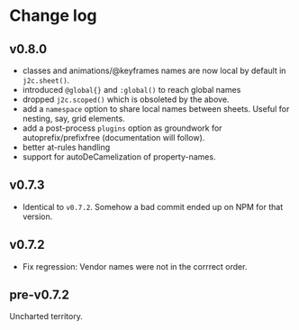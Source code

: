 # Change log

## v0.8.0

- classes and animations/@keyframes names are now local by default in `j2c.sheet()`.
- introduced `@global{}` and `:global()` to reach global names
- dropped `j2c.scoped()` which is obsoleted by the above.
- add a `namespace` option to share local names between sheets. Useful for nesting, say, grid elements.
- add a post-process `plugins` option as groundwork for autoprefix/prefixfree (documentation will follow).
- better at-rules handling
- support for autoDeCamelization of property-names.

## v0.7.3

- Identical to `v0.7.2`. Somehow a bad commit ended up on NPM for that version.

## v0.7.2

- Fix regression: Vendor names were not in the corrrect order.

## pre-v0.7.2

Uncharted territory.